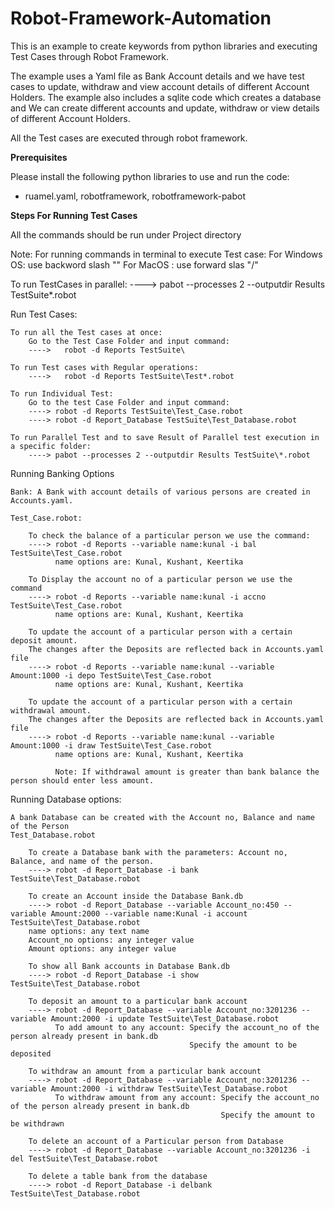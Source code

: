 # Robot-Framework-Automation

This is an example to create keywords from python libraries and executing Test Cases through Robot Framework.

The example uses a Yaml file as Bank Account details and we have test cases to update, withdraw and view account details of different Account Holders.
The example also includes a sqlite code which creates a database and We can create different accounts and update, withdraw or view details of different Account Holders.

All the Test cases are executed through robot framework.

**Prerequisites**

Please install the following python libraries to use and run the code:
  - ruamel.yaml, robotframework, robotframework-pabot 

**Steps For Running Test Cases**


All the commands should be run under Project directory

Note: For running commands in terminal to execute Test case:
    For Windows OS: use backword slash "\"
    For MacOS : use forward slas "/"

To run TestCases in parallel:
    ----> pabot --processes 2 --outputdir Results TestSuite\*.robot

Run Test Cases:

    To run all the Test cases at once:
        Go to the Test Case Folder and input command:
        ---->   robot -d Reports TestSuite\

    To run Test cases with Regular operations:
        ---->   robot -d Reports TestSuite\Test*.robot

    To run Individual Test:
        Go to the test Case Folder and input command:
        ----> robot -d Reports TestSuite\Test_Case.robot
        ----> robot -d Report_Database TestSuite\Test_Database.robot

    To run Parallel Test and to save Result of Parallel test execution in a specific folder:
        ----> pabot --processes 2 --outputdir Results TestSuite\*.robot

Running Banking Options

    Bank: A Bank with account details of various persons are created in Accounts.yaml.

    Test_Case.robot:

        To check the balance of a particular person we use the command:
        ----> robot -d Reports --variable name:kunal -i bal TestSuite\Test_Case.robot
              name options are: Kunal, Kushant, Keertika

        To Display the account no of a particular person we use the command
        ----> robot -d Reports --variable name:kunal -i accno TestSuite\Test_Case.robot
              name options are: Kunal, Kushant, Keertika

        To update the account of a particular person with a certain deposit amount.
        The changes after the Deposits are reflected back in Accounts.yaml file
        ----> robot -d Reports --variable name:kunal --variable Amount:1000 -i depo TestSuite\Test_Case.robot
              name options are: Kunal, Kushant, Keertika

        To update the account of a particular person with a certain withdrawal amount.
        The changes after the Deposits are reflected back in Accounts.yaml file
        ----> robot -d Reports --variable name:kunal --variable Amount:1000 -i draw TestSuite\Test_Case.robot
              name options are: Kunal, Kushant, Keertika

              Note: If withdrawal amount is greater than bank balance the person should enter less amount.

Running Database options:

    A bank Database can be created with the Account no, Balance and name of the Person
    Test_Database.robot

        To create a Database bank with the parameters: Account no, Balance, and name of the person.
        ----> robot -d Report_Database -i bank TestSuite\Test_Database.robot

        To create an Account inside the Database Bank.db
        ----> robot -d Report_Database --variable Account_no:450 --variable Amount:2000 --variable name:Kunal -i account TestSuite\Test_Database.robot
        name options: any text name
        Account_no options: any integer value
        Amount options: any integer value

        To show all Bank accounts in Database Bank.db
        ----> robot -d Report_Database -i show TestSuite\Test_Database.robot

        To deposit an amount to a particular bank account
        ----> robot -d Report_Database --variable Account_no:3201236 --variable Amount:2000 -i update TestSuite\Test_Database.robot
              To add amount to any account: Specify the account_no of the person already present in bank.db
                                            Specify the amount to be deposited

        To withdraw an amount from a particular bank account
        ----> robot -d Report_Database --variable Account_no:3201236 --variable Amount:2000 -i withdraw TestSuite\Test_Database.robot
              To withdraw amount from any account: Specify the account_no of the person already present in bank.db
                                                   Specify the amount to be withdrawn

        To delete an account of a Particular person from Database
        ----> robot -d Report_Database --variable Account_no:3201236 -i del TestSuite\Test_Database.robot

        To delete a table bank from the database
        ----> robot -d Report_Database -i delbank TestSuite\Test_Database.robot

